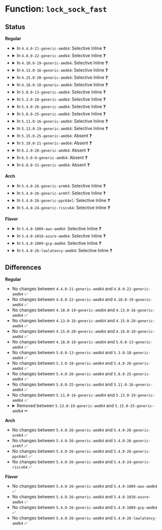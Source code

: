 # Function: <code>lock_sock_fast</code>

## Status
<b>Regular</b>
<ul>
<li>
<details>
<summary>In <code>4.4.0-21-generic-amd64</code>: Selective Inline ❓</summary>

```c
bool lock_sock_fast(struct sock * sk)
```

```json
{
  "name": "lock_sock_fast",
  "collision_type": "Unique Global",
  "inline_type": "Selective",
  "funcs": [
    {
      "addr": 18446744071586191760,
      "name": "lock_sock_fast",
      "external": true,
      "loc": "net/core/sock.c:2481",
      "file": "net/core/sock.c",
      "inline": "not declared, inlined",
      "caller_inline": [],
      "caller_func": [
        "net/core/datagram.c:skb_free_datagram_locked",
        "net/ipv4/tcp.c:tcp_ioctl",
        "net/ipv4/udp.c:udp_recvmsg",
        "net/ipv4/udp.c:first_packet_length",
        "net/ipv6/udp.c:udpv6_recvmsg"
      ]
    }
  ],
  "symbols": [
    {
      "addr": 18446744071586191760,
      "name": "lock_sock_fast",
      "section": ".text",
      "bind": "STB_GLOBAL",
      "size": 107
    }
  ]
}
```
</details>
</li>
<li>
<details>
<summary>In <code>4.8.0-22-generic-amd64</code>: Selective Inline ❓</summary>

```c
bool lock_sock_fast(struct sock * sk)
```

```json
{
  "name": "lock_sock_fast",
  "collision_type": "Unique Global",
  "inline_type": "Selective",
  "funcs": [
    {
      "addr": 18446744071586614320,
      "name": "lock_sock_fast",
      "external": true,
      "loc": "net/core/sock.c:2549",
      "file": "net/core/sock.c",
      "inline": "not declared, inlined",
      "caller_inline": [],
      "caller_func": [
        "net/core/datagram.c:__skb_free_datagram_locked",
        "net/ipv4/tcp.c:tcp_ioctl",
        "net/ipv4/udp.c:udp_recvmsg",
        "net/ipv4/udp.c:first_packet_length",
        "net/ipv6/udp.c:udpv6_recvmsg"
      ]
    }
  ],
  "symbols": [
    {
      "addr": 18446744071586614320,
      "name": "lock_sock_fast",
      "section": ".text",
      "bind": "STB_GLOBAL",
      "size": 107
    }
  ]
}
```
</details>
</li>
<li>
<details>
<summary>In <code>4.10.0-19-generic-amd64</code>: Selective Inline ❓</summary>

```c
bool lock_sock_fast(struct sock * sk)
```

```json
{
  "name": "lock_sock_fast",
  "collision_type": "Unique Global",
  "inline_type": "Selective",
  "funcs": [
    {
      "addr": 18446744071586798400,
      "name": "lock_sock_fast",
      "external": true,
      "loc": "net/core/sock.c:2576",
      "file": "net/core/sock.c",
      "inline": "not declared, inlined",
      "caller_inline": [],
      "caller_func": [
        "net/core/datagram.c:__skb_free_datagram_locked",
        "net/ipv4/tcp.c:tcp_get_info",
        "net/ipv4/tcp.c:tcp_ioctl",
        "net/ipv4/udp.c:skb_consume_udp"
      ]
    }
  ],
  "symbols": [
    {
      "addr": 18446744071586798400,
      "name": "lock_sock_fast",
      "section": ".text",
      "bind": "STB_GLOBAL",
      "size": 107
    }
  ]
}
```
</details>
</li>
<li>
<details>
<summary>In <code>4.13.0-16-generic-amd64</code>: Selective Inline ❓</summary>

```c
bool lock_sock_fast(struct sock * sk)
```

```json
{
  "name": "lock_sock_fast",
  "collision_type": "Unique Global",
  "inline_type": "Selective",
  "funcs": [
    {
      "addr": 18446744071586921888,
      "name": "lock_sock_fast",
      "external": true,
      "loc": "net/core/sock.c:2743",
      "file": "net/core/sock.c",
      "inline": "not declared, inlined",
      "caller_inline": [],
      "caller_func": [
        "net/ipv4/tcp.c:tcp_ioctl"
      ]
    }
  ],
  "symbols": [
    {
      "addr": 18446744071586921888,
      "name": "lock_sock_fast",
      "section": ".text",
      "bind": "STB_GLOBAL",
      "size": 107
    }
  ]
}
```
</details>
</li>
<li>
<details>
<summary>In <code>4.15.0-20-generic-amd64</code>: Selective Inline ❓</summary>

```c
bool lock_sock_fast(struct sock * sk)
```

```json
{
  "name": "lock_sock_fast",
  "collision_type": "Unique Global",
  "inline_type": "Selective",
  "funcs": [
    {
      "addr": 18446744071587413984,
      "name": "lock_sock_fast",
      "external": true,
      "loc": "net/core/sock.c:2804",
      "file": "net/core/sock.c",
      "inline": "not declared, inlined",
      "caller_inline": [],
      "caller_func": [
        "net/ipv4/tcp.c:tcp_ioctl"
      ]
    }
  ],
  "symbols": [
    {
      "addr": 18446744071587413984,
      "name": "lock_sock_fast",
      "section": ".text",
      "bind": "STB_GLOBAL",
      "size": 107
    }
  ]
}
```
</details>
</li>
<li>
<details>
<summary>In <code>4.18.0-10-generic-amd64</code>: Selective Inline ❓</summary>

```c
bool lock_sock_fast(struct sock * sk)
```

```json
{
  "name": "lock_sock_fast",
  "collision_type": "Unique Global",
  "inline_type": "Selective",
  "funcs": [
    {
      "addr": 18446744071587723488,
      "name": "lock_sock_fast",
      "external": true,
      "loc": "net/core/sock.c:2879",
      "file": "net/core/sock.c",
      "inline": "not declared, inlined",
      "caller_inline": [],
      "caller_func": [
        "net/ipv4/tcp.c:tcp_ioctl"
      ]
    }
  ],
  "symbols": [
    {
      "addr": 18446744071587723488,
      "name": "lock_sock_fast",
      "section": ".text",
      "bind": "STB_GLOBAL",
      "size": 107
    }
  ]
}
```
</details>
</li>
<li>
<details>
<summary>In <code>5.0.0-13-generic-amd64</code>: Selective Inline ❓</summary>

```c
bool lock_sock_fast(struct sock * sk)
```

```json
{
  "name": "lock_sock_fast",
  "collision_type": "Unique Global",
  "inline_type": "Selective",
  "funcs": [
    {
      "addr": 18446744071587855824,
      "name": "lock_sock_fast",
      "external": true,
      "loc": "net/core/sock.c:2828",
      "file": "net/core/sock.c",
      "inline": "not declared, inlined",
      "caller_inline": [],
      "caller_func": [
        "net/ipv4/tcp.c:tcp_ioctl"
      ]
    }
  ],
  "symbols": [
    {
      "addr": 18446744071587855824,
      "name": "lock_sock_fast",
      "section": ".text",
      "bind": "STB_GLOBAL",
      "size": 107
    }
  ]
}
```
</details>
</li>
<li>
<details>
<summary>In <code>5.3.0-18-generic-amd64</code>: Selective Inline ❓</summary>

```c
bool lock_sock_fast(struct sock * sk)
```

```json
{
  "name": "lock_sock_fast",
  "collision_type": "Unique Global",
  "inline_type": "Selective",
  "funcs": [
    {
      "addr": 18446744071588160240,
      "name": "lock_sock_fast",
      "external": true,
      "loc": "net/core/sock.c:2971",
      "file": "net/core/sock.c",
      "inline": "not declared, inlined",
      "caller_inline": [],
      "caller_func": [
        "net/ipv4/tcp.c:tcp_ioctl",
        "net/ipv4/udp.c:skb_consume_udp"
      ]
    }
  ],
  "symbols": [
    {
      "addr": 18446744071588160240,
      "name": "lock_sock_fast",
      "section": ".text",
      "bind": "STB_GLOBAL",
      "size": 107
    }
  ]
}
```
</details>
</li>
<li>
<details>
<summary>In <code>5.4.0-26-generic-amd64</code>: Selective Inline ❓</summary>

```c
bool lock_sock_fast(struct sock * sk)
```

```json
{
  "name": "lock_sock_fast",
  "collision_type": "Unique Global",
  "inline_type": "Selective",
  "funcs": [
    {
      "addr": 18446744071588365472,
      "name": "lock_sock_fast",
      "external": true,
      "loc": "net/core/sock.c:2986",
      "file": "net/core/sock.c",
      "inline": "not declared, inlined",
      "caller_inline": [],
      "caller_func": [
        "net/ipv4/tcp.c:tcp_ioctl",
        "net/ipv4/udp.c:skb_consume_udp"
      ]
    }
  ],
  "symbols": [
    {
      "addr": 18446744071588365472,
      "name": "lock_sock_fast",
      "section": ".text",
      "bind": "STB_GLOBAL",
      "size": 107
    }
  ]
}
```
</details>
</li>
<li>
<details>
<summary>In <code>5.8.0-25-generic-amd64</code>: Selective Inline ❓</summary>

```c
bool lock_sock_fast(struct sock * sk)
```

```json
{
  "name": "lock_sock_fast",
  "collision_type": "Unique Global",
  "inline_type": "Selective",
  "funcs": [
    {
      "addr": 18446744071589222992,
      "name": "lock_sock_fast",
      "external": true,
      "loc": "net/core/sock.c:3115",
      "file": "net/core/sock.c",
      "inline": "not declared, inlined",
      "caller_inline": [],
      "caller_func": [
        "net/ipv4/tcp.c:tcp_ioctl",
        "net/ipv4/udp.c:udp_destroy_sock",
        "net/ipv4/udp.c:skb_consume_udp"
      ]
    }
  ],
  "symbols": [
    {
      "addr": 18446744071589222992,
      "name": "lock_sock_fast",
      "section": ".text",
      "bind": "STB_GLOBAL",
      "size": 107
    }
  ]
}
```
</details>
</li>
<li>
<details>
<summary>In <code>5.11.0-16-generic-amd64</code>: Selective Inline ❓</summary>

```c
bool lock_sock_fast(struct sock * sk)
```

```json
{
  "name": "lock_sock_fast",
  "collision_type": "Unique Global",
  "inline_type": "Selective",
  "funcs": [
    {
      "addr": 18446744071589231616,
      "name": "lock_sock_fast",
      "external": true,
      "loc": "net/core/sock.c:3094",
      "file": "net/core/sock.c",
      "inline": "not declared, inlined",
      "caller_inline": [],
      "caller_func": [
        "net/ipv4/tcp.c:tcp_ioctl",
        "net/ipv4/udp.c:udp_destroy_sock",
        "net/ipv4/udp.c:skb_consume_udp",
        "net/mptcp/protocol.c:mptcp_stream_accept",
        "net/mptcp/protocol.c:mptcp_close",
        "net/mptcp/protocol.c:__mptcp_move_skbs",
        "net/mptcp/protocol.c:mptcp_rcv_space_adjust"
      ]
    }
  ],
  "symbols": [
    {
      "addr": 18446744071589231616,
      "name": "lock_sock_fast",
      "section": ".text",
      "bind": "STB_GLOBAL",
      "size": 107
    }
  ]
}
```
</details>
</li>
<li>
<details>
<summary>In <code>5.13.0-19-generic-amd64</code>: Selective Inline ❓</summary>

```c
bool lock_sock_fast(struct sock * sk)
```

```json
{
  "name": "lock_sock_fast",
  "collision_type": "Unique Global",
  "inline_type": "Selective",
  "funcs": [
    {
      "addr": 18446744071589125072,
      "name": "lock_sock_fast",
      "external": true,
      "loc": "net/core/sock.c:3117",
      "file": "net/core/sock.c",
      "inline": "not declared, inlined",
      "caller_inline": [],
      "caller_func": [
        "net/ipv4/tcp.c:tcp_ioctl",
        "net/ipv4/udp.c:udp_destroy_sock",
        "net/ipv4/udp.c:skb_consume_udp",
        "net/mptcp/protocol.c:mptcp_close",
        "net/mptcp/protocol.c:mptcp_worker",
        "net/mptcp/protocol.c:mptcp_recvmsg",
        "net/mptcp/protocol.c:__mptcp_move_skbs",
        "net/mptcp/protocol.c:mptcp_rcv_space_adjust",
        "net/mptcp/protocol.c:mptcp_send_ack",
        "net/mptcp/pm_netlink.c:mptcp_pm_nl_mp_prio_send_ack",
        "net/mptcp/pm_netlink.c:mptcp_pm_nl_addr_send_ack",
        "net/mptcp/sockopt.c:mptcp_sockopt_sync_all",
        "net/mptcp/sockopt.c:mptcp_sockopt_sync",
        "net/mptcp/sockopt.c:mptcp_setsockopt_sol_socket_linger",
        "net/mptcp/sockopt.c:mptcp_sol_socket_sync_intval"
      ]
    }
  ],
  "symbols": [
    {
      "addr": 18446744071589125072,
      "name": "lock_sock_fast",
      "section": ".text",
      "bind": "STB_GLOBAL",
      "size": 107
    }
  ]
}
```
</details>
</li>
<li>
<details>
<summary>In <code>5.15.0-25-generic-amd64</code>: Absent ❓</summary>

```json
{
  "name": "lock_sock_fast",
  "collision_type": "Static Duplication",
  "inline_type": "Full",
  "funcs": [
    {
      "addr": 18446744071589900412,
      "name": "lock_sock_fast",
      "external": false,
      "loc": "include/net/sock.h:1649",
      "file": "net/core/datagram.c",
      "inline": "declared, inlined",
      "caller_inline": [],
      "caller_func": []
    },
    {
      "addr": 18446744071590746588,
      "name": "lock_sock_fast",
      "external": false,
      "loc": "include/net/sock.h:1649",
      "file": "net/ipv4/tcp.c",
      "inline": "declared, inlined",
      "caller_inline": [
        "net/ipv4/tcp.c:tcp_ioctl"
      ],
      "caller_func": []
    },
    {
      "addr": 18446744071590879703,
      "name": "lock_sock_fast",
      "external": false,
      "loc": "include/net/sock.h:1649",
      "file": "net/ipv4/tcp_ipv4.c",
      "inline": "declared, inlined",
      "caller_inline": [
        "net/ipv4/tcp_ipv4.c:bpf_iter_tcp_seq_show"
      ],
      "caller_func": []
    },
    {
      "addr": 18446744071590939039,
      "name": "lock_sock_fast",
      "external": false,
      "loc": "include/net/sock.h:1649",
      "file": "net/ipv4/udp.c",
      "inline": "declared, inlined",
      "caller_inline": [
        "net/ipv4/udp.c:udp_destroy_sock",
        "net/ipv4/udp.c:skb_consume_udp"
      ],
      "caller_func": []
    },
    {
      "addr": 18446744071591944899,
      "name": "lock_sock_fast",
      "external": false,
      "loc": "include/net/sock.h:1649",
      "file": "net/mptcp/protocol.c",
      "inline": "declared, inlined",
      "caller_inline": [
        "net/mptcp/protocol.c:mptcp_worker",
        "net/mptcp/protocol.c:mptcp_recvmsg",
        "net/mptcp/protocol.c:__mptcp_move_skbs",
        "net/mptcp/protocol.c:mptcp_rcv_space_adjust",
        "net/mptcp/protocol.c:mptcp_subflow_send_ack"
      ],
      "caller_func": []
    },
    {
      "addr": 18446744071591997676,
      "name": "lock_sock_fast",
      "external": false,
      "loc": "include/net/sock.h:1649",
      "file": "net/mptcp/pm_netlink.c",
      "inline": "declared, inlined",
      "caller_inline": [
        "net/mptcp/pm_netlink.c:mptcp_pm_nl_subflow_chk_stale"
      ],
      "caller_func": []
    },
    {
      "addr": 18446744071592004151,
      "name": "lock_sock_fast",
      "external": false,
      "loc": "include/net/sock.h:1649",
      "file": "net/mptcp/sockopt.c",
      "inline": "declared, inlined",
      "caller_inline": [
        "net/mptcp/sockopt.c:mptcp_sockopt_sync_all",
        "net/mptcp/sockopt.c:mptcp_sockopt_sync",
        "net/mptcp/sockopt.c:mptcp_setsockopt_sol_socket",
        "net/mptcp/sockopt.c:mptcp_setsockopt_sol_socket",
        "net/mptcp/sockopt.c:mptcp_setsockopt_sol_socket_int",
        "net/mptcp/sockopt.c:mptcp_sol_socket_sync_intval"
      ],
      "caller_func": []
    }
  ],
  "symbols": []
}
```
</details>
</li>
<li>
<details>
<summary>In <code>5.19.0-21-generic-amd64</code>: Absent ❓</summary>

```json
{
  "name": "lock_sock_fast",
  "collision_type": "Static Duplication",
  "inline_type": "Full",
  "funcs": [
    {
      "addr": 18446744071591430129,
      "name": "lock_sock_fast",
      "external": false,
      "loc": "include/net/sock.h:1738",
      "file": "net/core/datagram.c",
      "inline": "declared, inlined",
      "caller_inline": [],
      "caller_func": []
    },
    {
      "addr": 18446744071592376093,
      "name": "lock_sock_fast",
      "external": false,
      "loc": "include/net/sock.h:1738",
      "file": "net/ipv4/tcp.c",
      "inline": "declared, inlined",
      "caller_inline": [
        "net/ipv4/tcp.c:tcp_get_info",
        "net/ipv4/tcp.c:tcp_ioctl"
      ],
      "caller_func": []
    },
    {
      "addr": 18446744071592518511,
      "name": "lock_sock_fast",
      "external": false,
      "loc": "include/net/sock.h:1738",
      "file": "net/ipv4/tcp_ipv4.c",
      "inline": "declared, inlined",
      "caller_inline": [
        "net/ipv4/tcp_ipv4.c:bpf_iter_tcp_seq_show"
      ],
      "caller_func": []
    },
    {
      "addr": 18446744071592582751,
      "name": "lock_sock_fast",
      "external": false,
      "loc": "include/net/sock.h:1738",
      "file": "net/ipv4/udp.c",
      "inline": "declared, inlined",
      "caller_inline": [
        "net/ipv4/udp.c:udp_destroy_sock",
        "net/ipv4/udp.c:skb_consume_udp"
      ],
      "caller_func": []
    },
    {
      "addr": 18446744071592987051,
      "name": "lock_sock_fast",
      "external": false,
      "loc": "include/net/sock.h:1738",
      "file": "net/unix/af_unix.c",
      "inline": "declared, inlined",
      "caller_inline": [
        "net/unix/af_unix.c:bpf_iter_unix_seq_show"
      ],
      "caller_func": []
    },
    {
      "addr": 18446744071593658988,
      "name": "lock_sock_fast",
      "external": false,
      "loc": "include/net/sock.h:1738",
      "file": "net/mptcp/protocol.c",
      "inline": "declared, inlined",
      "caller_inline": [
        "net/mptcp/protocol.c:mptcp_ioctl",
        "net/mptcp/protocol.c:mptcp_ioctl",
        "net/mptcp/protocol.c:mptcp_release_cb",
        "net/mptcp/protocol.c:mptcp_worker",
        "net/mptcp/protocol.c:mptcp_worker",
        "net/mptcp/protocol.c:__mptcp_retrans",
        "net/mptcp/protocol.c:mptcp_recvmsg",
        "net/mptcp/protocol.c:__mptcp_move_skbs",
        "net/mptcp/protocol.c:mptcp_rcv_space_adjust"
      ],
      "caller_func": []
    },
    {
      "addr": 18446744071593727322,
      "name": "lock_sock_fast",
      "external": false,
      "loc": "include/net/sock.h:1738",
      "file": "net/mptcp/pm_netlink.c",
      "inline": "declared, inlined",
      "caller_inline": [
        "net/mptcp/pm_netlink.c:mptcp_pm_nl_subflow_chk_stale",
        "net/mptcp/pm_netlink.c:mptcp_pm_nl_mp_prio_send_ack"
      ],
      "caller_func": []
    },
    {
      "addr": 18446744071593742418,
      "name": "lock_sock_fast",
      "external": false,
      "loc": "include/net/sock.h:1738",
      "file": "net/mptcp/sockopt.c",
      "inline": "declared, inlined",
      "caller_inline": [
        "net/mptcp/sockopt.c:mptcp_sockopt_sync",
        "net/mptcp/sockopt.c:mptcp_setsockopt_sol_socket",
        "net/mptcp/sockopt.c:mptcp_setsockopt_sol_socket",
        "net/mptcp/sockopt.c:mptcp_setsockopt_sol_socket_int",
        "net/mptcp/sockopt.c:mptcp_sol_socket_sync_intval"
      ],
      "caller_func": []
    }
  ],
  "symbols": []
}
```
</details>
</li>
<li>
<details>
<summary>In <code>6.2.0-20-generic-amd64</code>: Absent ❓</summary>

```json
{
  "name": "lock_sock_fast",
  "collision_type": "Static Duplication",
  "inline_type": "Full",
  "funcs": [
    {
      "addr": 18446744071593196317,
      "name": "lock_sock_fast",
      "external": false,
      "loc": "include/net/sock.h:1754",
      "file": "net/core/datagram.c",
      "inline": "declared, inlined",
      "caller_inline": [],
      "caller_func": []
    },
    {
      "addr": 18446744071594225581,
      "name": "lock_sock_fast",
      "external": false,
      "loc": "include/net/sock.h:1754",
      "file": "net/ipv4/tcp.c",
      "inline": "declared, inlined",
      "caller_inline": [
        "net/ipv4/tcp.c:tcp_get_info",
        "net/ipv4/tcp.c:tcp_ioctl"
      ],
      "caller_func": []
    },
    {
      "addr": 18446744071594376175,
      "name": "lock_sock_fast",
      "external": false,
      "loc": "include/net/sock.h:1754",
      "file": "net/ipv4/tcp_ipv4.c",
      "inline": "declared, inlined",
      "caller_inline": [
        "net/ipv4/tcp_ipv4.c:bpf_iter_tcp_seq_show"
      ],
      "caller_func": []
    },
    {
      "addr": 18446744071594445375,
      "name": "lock_sock_fast",
      "external": false,
      "loc": "include/net/sock.h:1754",
      "file": "net/ipv4/udp.c",
      "inline": "declared, inlined",
      "caller_inline": [
        "net/ipv4/udp.c:udp_destroy_sock",
        "net/ipv4/udp.c:skb_consume_udp"
      ],
      "caller_func": []
    },
    {
      "addr": 18446744071594875435,
      "name": "lock_sock_fast",
      "external": false,
      "loc": "include/net/sock.h:1754",
      "file": "net/unix/af_unix.c",
      "inline": "declared, inlined",
      "caller_inline": [
        "net/unix/af_unix.c:bpf_iter_unix_seq_show"
      ],
      "caller_func": []
    },
    {
      "addr": 18446744071595589372,
      "name": "lock_sock_fast",
      "external": false,
      "loc": "include/net/sock.h:1754",
      "file": "net/mptcp/protocol.c",
      "inline": "declared, inlined",
      "caller_inline": [
        "net/mptcp/protocol.c:mptcp_ioctl",
        "net/mptcp/protocol.c:mptcp_ioctl",
        "net/mptcp/protocol.c:mptcp_release_cb",
        "net/mptcp/protocol.c:mptcp_worker",
        "net/mptcp/protocol.c:mptcp_worker",
        "net/mptcp/protocol.c:__mptcp_retrans",
        "net/mptcp/protocol.c:mptcp_recvmsg",
        "net/mptcp/protocol.c:__mptcp_move_skbs",
        "net/mptcp/protocol.c:mptcp_rcv_space_adjust"
      ],
      "caller_func": []
    },
    {
      "addr": 18446744071595662186,
      "name": "lock_sock_fast",
      "external": false,
      "loc": "include/net/sock.h:1754",
      "file": "net/mptcp/pm_netlink.c",
      "inline": "declared, inlined",
      "caller_inline": [
        "net/mptcp/pm_netlink.c:mptcp_pm_nl_subflow_chk_stale",
        "net/mptcp/pm_netlink.c:__mptcp_pm_send_ack"
      ],
      "caller_func": []
    },
    {
      "addr": 18446744071595678914,
      "name": "lock_sock_fast",
      "external": false,
      "loc": "include/net/sock.h:1754",
      "file": "net/mptcp/sockopt.c",
      "inline": "declared, inlined",
      "caller_inline": [
        "net/mptcp/sockopt.c:mptcp_sockopt_sync",
        "net/mptcp/sockopt.c:mptcp_setsockopt_sol_socket",
        "net/mptcp/sockopt.c:mptcp_setsockopt_sol_socket_linger",
        "net/mptcp/sockopt.c:mptcp_setsockopt_sol_socket_int",
        "net/mptcp/sockopt.c:mptcp_sol_socket_sync_intval"
      ],
      "caller_func": []
    }
  ],
  "symbols": []
}
```
</details>
</li>
<li>
<details>
<summary>In <code>6.5.0-9-generic-amd64</code>: Absent ❓</summary>

```json
{
  "name": "lock_sock_fast",
  "collision_type": "Static Duplication",
  "inline_type": "Full",
  "funcs": [
    {
      "addr": 18446744071593655693,
      "name": "lock_sock_fast",
      "external": false,
      "loc": "include/net/sock.h:1745",
      "file": "net/core/datagram.c",
      "inline": "declared, inlined",
      "caller_inline": [],
      "caller_func": []
    },
    {
      "addr": 18446744071594612413,
      "name": "lock_sock_fast",
      "external": false,
      "loc": "include/net/sock.h:1745",
      "file": "net/ipv4/tcp.c",
      "inline": "declared, inlined",
      "caller_inline": [
        "net/ipv4/tcp.c:tcp_get_info",
        "net/ipv4/tcp.c:tcp_ioctl"
      ],
      "caller_func": []
    },
    {
      "addr": 18446744071594835135,
      "name": "lock_sock_fast",
      "external": false,
      "loc": "include/net/sock.h:1745",
      "file": "net/ipv4/udp.c",
      "inline": "declared, inlined",
      "caller_inline": [
        "net/ipv4/udp.c:udp_destroy_sock",
        "net/ipv4/udp.c:skb_consume_udp"
      ],
      "caller_func": []
    },
    {
      "addr": 18446744071595267723,
      "name": "lock_sock_fast",
      "external": false,
      "loc": "include/net/sock.h:1745",
      "file": "net/unix/af_unix.c",
      "inline": "declared, inlined",
      "caller_inline": [
        "net/unix/af_unix.c:bpf_iter_unix_seq_show"
      ],
      "caller_func": []
    },
    {
      "addr": 18446744071596098401,
      "name": "lock_sock_fast",
      "external": false,
      "loc": "include/net/sock.h:1745",
      "file": "net/mptcp/protocol.c",
      "inline": "declared, inlined",
      "caller_inline": [
        "net/mptcp/protocol.c:mptcp_ioctl",
        "net/mptcp/protocol.c:mptcp_ioctl",
        "net/mptcp/protocol.c:mptcp_release_cb",
        "net/mptcp/protocol.c:mptcp_worker",
        "net/mptcp/protocol.c:mptcp_worker",
        "net/mptcp/protocol.c:mptcp_recvmsg",
        "net/mptcp/protocol.c:__mptcp_move_skbs",
        "net/mptcp/protocol.c:mptcp_rcv_space_adjust",
        "net/mptcp/protocol.c:mptcp_send_ack"
      ],
      "caller_func": []
    },
    {
      "addr": 18446744071596170868,
      "name": "lock_sock_fast",
      "external": false,
      "loc": "include/net/sock.h:1745",
      "file": "net/mptcp/pm_netlink.c",
      "inline": "declared, inlined",
      "caller_inline": [
        "net/mptcp/pm_netlink.c:mptcp_pm_nl_subflow_chk_stale",
        "net/mptcp/pm_netlink.c:__mptcp_pm_send_ack"
      ],
      "caller_func": []
    },
    {
      "addr": 18446744071596189362,
      "name": "lock_sock_fast",
      "external": false,
      "loc": "include/net/sock.h:1745",
      "file": "net/mptcp/sockopt.c",
      "inline": "declared, inlined",
      "caller_inline": [
        "net/mptcp/sockopt.c:mptcp_sockopt_sync",
        "net/mptcp/sockopt.c:mptcp_diag_fill_info",
        "net/mptcp/sockopt.c:mptcp_setsockopt_sol_socket",
        "net/mptcp/sockopt.c:mptcp_setsockopt_sol_socket_linger",
        "net/mptcp/sockopt.c:mptcp_setsockopt_sol_socket_int",
        "net/mptcp/sockopt.c:mptcp_sol_socket_sync_intval"
      ],
      "caller_func": []
    }
  ],
  "symbols": []
}
```
</details>
</li>
<li>
<details>
<summary>In <code>6.8.0-31-generic-amd64</code>: Absent ❓</summary>

```json
{
  "name": "lock_sock_fast",
  "collision_type": "Static Duplication",
  "inline_type": "Full",
  "funcs": [
    {
      "addr": 18446744071594431549,
      "name": "lock_sock_fast",
      "external": false,
      "loc": "include/net/sock.h:1720",
      "file": "net/core/datagram.c",
      "inline": "declared, inlined",
      "caller_inline": [],
      "caller_func": []
    },
    {
      "addr": 18446744071595415917,
      "name": "lock_sock_fast",
      "external": false,
      "loc": "include/net/sock.h:1720",
      "file": "net/ipv4/tcp.c",
      "inline": "declared, inlined",
      "caller_inline": [
        "net/ipv4/tcp.c:tcp_get_info",
        "net/ipv4/tcp.c:tcp_ioctl"
      ],
      "caller_func": []
    },
    {
      "addr": 18446744071595645311,
      "name": "lock_sock_fast",
      "external": false,
      "loc": "include/net/sock.h:1720",
      "file": "net/ipv4/udp.c",
      "inline": "declared, inlined",
      "caller_inline": [
        "net/ipv4/udp.c:udp_destroy_sock"
      ],
      "caller_func": []
    },
    {
      "addr": 18446744071596108571,
      "name": "lock_sock_fast",
      "external": false,
      "loc": "include/net/sock.h:1720",
      "file": "net/unix/af_unix.c",
      "inline": "declared, inlined",
      "caller_inline": [
        "net/unix/af_unix.c:bpf_iter_unix_seq_show"
      ],
      "caller_func": []
    },
    {
      "addr": 18446744071596965569,
      "name": "lock_sock_fast",
      "external": false,
      "loc": "include/net/sock.h:1720",
      "file": "net/mptcp/protocol.c",
      "inline": "declared, inlined",
      "caller_inline": [
        "net/mptcp/protocol.c:mptcp_ioctl",
        "net/mptcp/protocol.c:mptcp_ioctl",
        "net/mptcp/protocol.c:mptcp_release_cb",
        "net/mptcp/protocol.c:mptcp_worker",
        "net/mptcp/protocol.c:mptcp_worker",
        "net/mptcp/protocol.c:mptcp_recvmsg",
        "net/mptcp/protocol.c:__mptcp_move_skbs",
        "net/mptcp/protocol.c:mptcp_rcv_space_adjust",
        "net/mptcp/protocol.c:mptcp_send_ack"
      ],
      "caller_func": []
    },
    {
      "addr": 18446744071597029454,
      "name": "lock_sock_fast",
      "external": false,
      "loc": "include/net/sock.h:1720",
      "file": "net/mptcp/diag.c",
      "inline": "declared, inlined",
      "caller_inline": [
        "net/mptcp/diag.c:subflow_get_info"
      ],
      "caller_func": []
    },
    {
      "addr": 18446744071597043748,
      "name": "lock_sock_fast",
      "external": false,
      "loc": "include/net/sock.h:1720",
      "file": "net/mptcp/pm_netlink.c",
      "inline": "declared, inlined",
      "caller_inline": [
        "net/mptcp/pm_netlink.c:mptcp_pm_nl_subflow_chk_stale",
        "net/mptcp/pm_netlink.c:__mptcp_pm_send_ack"
      ],
      "caller_func": []
    },
    {
      "addr": 18446744071597064795,
      "name": "lock_sock_fast",
      "external": false,
      "loc": "include/net/sock.h:1720",
      "file": "net/mptcp/sockopt.c",
      "inline": "declared, inlined",
      "caller_inline": [
        "net/mptcp/sockopt.c:mptcp_set_rcvlowat",
        "net/mptcp/sockopt.c:mptcp_diag_fill_info",
        "net/mptcp/sockopt.c:mptcp_setsockopt",
        "net/mptcp/sockopt.c:mptcp_setsockopt_sol_socket",
        "net/mptcp/sockopt.c:mptcp_setsockopt_sol_socket_linger",
        "net/mptcp/sockopt.c:mptcp_setsockopt_sol_socket_int",
        "net/mptcp/sockopt.c:mptcp_sol_socket_sync_intval"
      ],
      "caller_func": []
    }
  ],
  "symbols": []
}
```
</details>
</li>
</ul>
<b>Arch</b>
<ul>
<li>
<details>
<summary>In <code>5.4.0-26-generic-arm64</code>: Selective Inline ❓</summary>

```c
bool lock_sock_fast(struct sock * sk)
```

```json
{
  "name": "lock_sock_fast",
  "collision_type": "Unique Global",
  "inline_type": "Selective",
  "funcs": [
    {
      "addr": 18446603336501868488,
      "name": "lock_sock_fast",
      "external": true,
      "loc": "net/core/sock.c:2986",
      "file": "net/core/sock.c",
      "inline": "not declared, inlined",
      "caller_inline": [],
      "caller_func": [
        "net/ipv4/tcp.c:tcp_ioctl",
        "net/ipv4/udp.c:skb_consume_udp"
      ]
    }
  ],
  "symbols": [
    {
      "addr": 18446603336501868488,
      "name": "lock_sock_fast",
      "section": ".text",
      "bind": "STB_GLOBAL",
      "size": 192
    }
  ]
}
```
</details>
</li>
<li>
<details>
<summary>In <code>5.4.0-26-generic-armhf</code>: Selective Inline ❓</summary>

```c
bool lock_sock_fast(struct sock * sk)
```

```json
{
  "name": "lock_sock_fast",
  "collision_type": "Unique Global",
  "inline_type": "Selective",
  "funcs": [
    {
      "addr": 3234631844,
      "name": "lock_sock_fast",
      "external": true,
      "loc": "net/core/sock.c:2986",
      "file": "net/core/sock.c",
      "inline": "not declared, inlined",
      "caller_inline": [],
      "caller_func": [
        "net/ipv4/tcp.c:tcp_ioctl",
        "net/ipv4/udp.c:skb_consume_udp"
      ]
    }
  ],
  "symbols": [
    {
      "addr": 3234631844,
      "name": "lock_sock_fast",
      "section": ".text",
      "bind": "STB_GLOBAL",
      "size": 112
    }
  ]
}
```
</details>
</li>
<li>
<details>
<summary>In <code>5.4.0-26-generic-ppc64el</code>: Selective Inline ❓</summary>

```c
bool lock_sock_fast(struct sock * sk)
```

```json
{
  "name": "lock_sock_fast",
  "collision_type": "Unique Global",
  "inline_type": "Selective",
  "funcs": [
    {
      "addr": 13835058055295273600,
      "name": "lock_sock_fast",
      "external": true,
      "loc": "net/core/sock.c:2986",
      "file": "net/core/sock.c",
      "inline": "not declared, inlined",
      "caller_inline": [],
      "caller_func": [
        "net/core/datagram.c:__skb_free_datagram_locked",
        "net/ipv4/tcp.c:tcp_ioctl",
        "net/ipv4/udp.c:skb_consume_udp"
      ]
    }
  ],
  "symbols": [
    {
      "addr": 13835058055295273600,
      "name": "lock_sock_fast",
      "section": ".text",
      "bind": "STB_GLOBAL",
      "size": 224
    }
  ]
}
```
</details>
</li>
<li>
<details>
<summary>In <code>5.4.0-24-generic-riscv64</code>: Selective Inline ❓</summary>

```c
bool lock_sock_fast(struct sock * sk)
```

```json
{
  "name": "lock_sock_fast",
  "collision_type": "Unique Global",
  "inline_type": "Selective",
  "funcs": [
    {
      "addr": 18446743936278197320,
      "name": "lock_sock_fast",
      "external": true,
      "loc": "net/core/sock.c:2986",
      "file": "net/core/sock.c",
      "inline": "not declared, inlined",
      "caller_inline": [],
      "caller_func": [
        "net/ipv4/tcp.c:tcp_ioctl",
        "net/ipv4/udp.c:skb_consume_udp"
      ]
    }
  ],
  "symbols": [
    {
      "addr": 18446743936278197320,
      "name": "lock_sock_fast",
      "section": ".text",
      "bind": "STB_GLOBAL",
      "size": 172
    }
  ]
}
```
</details>
</li>
</ul>
<b>Flavor</b>
<ul>
<li>
<details>
<summary>In <code>5.4.0-1009-aws-amd64</code>: Selective Inline ❓</summary>

```c
bool lock_sock_fast(struct sock * sk)
```

```json
{
  "name": "lock_sock_fast",
  "collision_type": "Unique Global",
  "inline_type": "Selective",
  "funcs": [
    {
      "addr": 18446744071587972256,
      "name": "lock_sock_fast",
      "external": true,
      "loc": "net/core/sock.c:2986",
      "file": "net/core/sock.c",
      "inline": "not declared, inlined",
      "caller_inline": [],
      "caller_func": [
        "net/ipv4/tcp.c:tcp_ioctl",
        "net/ipv4/udp.c:skb_consume_udp"
      ]
    }
  ],
  "symbols": [
    {
      "addr": 18446744071587972256,
      "name": "lock_sock_fast",
      "section": ".text",
      "bind": "STB_GLOBAL",
      "size": 107
    }
  ]
}
```
</details>
</li>
<li>
<details>
<summary>In <code>5.4.0-1010-azure-amd64</code>: Selective Inline ❓</summary>

```c
bool lock_sock_fast(struct sock * sk)
```

```json
{
  "name": "lock_sock_fast",
  "collision_type": "Unique Global",
  "inline_type": "Selective",
  "funcs": [
    {
      "addr": 18446744071587685360,
      "name": "lock_sock_fast",
      "external": true,
      "loc": "net/core/sock.c:2986",
      "file": "net/core/sock.c",
      "inline": "not declared, inlined",
      "caller_inline": [],
      "caller_func": [
        "net/ipv4/tcp.c:tcp_ioctl",
        "net/ipv4/udp.c:skb_consume_udp"
      ]
    }
  ],
  "symbols": [
    {
      "addr": 18446744071587685360,
      "name": "lock_sock_fast",
      "section": ".text",
      "bind": "STB_GLOBAL",
      "size": 107
    }
  ]
}
```
</details>
</li>
<li>
<details>
<summary>In <code>5.4.0-1009-gcp-amd64</code>: Selective Inline ❓</summary>

```c
bool lock_sock_fast(struct sock * sk)
```

```json
{
  "name": "lock_sock_fast",
  "collision_type": "Unique Global",
  "inline_type": "Selective",
  "funcs": [
    {
      "addr": 18446744071588304032,
      "name": "lock_sock_fast",
      "external": true,
      "loc": "net/core/sock.c:2986",
      "file": "net/core/sock.c",
      "inline": "not declared, inlined",
      "caller_inline": [],
      "caller_func": [
        "net/ipv4/tcp.c:tcp_ioctl",
        "net/ipv4/udp.c:skb_consume_udp"
      ]
    }
  ],
  "symbols": [
    {
      "addr": 18446744071588304032,
      "name": "lock_sock_fast",
      "section": ".text",
      "bind": "STB_GLOBAL",
      "size": 107
    }
  ]
}
```
</details>
</li>
<li>
<details>
<summary>In <code>5.4.0-26-lowlatency-amd64</code>: Selective Inline ❓</summary>

```c
bool lock_sock_fast(struct sock * sk)
```

```json
{
  "name": "lock_sock_fast",
  "collision_type": "Unique Global",
  "inline_type": "Selective",
  "funcs": [
    {
      "addr": 18446744071588433568,
      "name": "lock_sock_fast",
      "external": true,
      "loc": "net/core/sock.c:2986",
      "file": "net/core/sock.c",
      "inline": "not declared, inlined",
      "caller_inline": [],
      "caller_func": [
        "net/ipv4/tcp.c:tcp_ioctl",
        "net/ipv4/udp.c:skb_consume_udp"
      ]
    }
  ],
  "symbols": [
    {
      "addr": 18446744071588433568,
      "name": "lock_sock_fast",
      "section": ".text",
      "bind": "STB_GLOBAL",
      "size": 100
    }
  ]
}
```
</details>
</li>
</ul>

## Differences
<b>Regular</b>
<ul>
<li>
No changes between <code>4.4.0-21-generic-amd64</code> and <code>4.8.0-22-generic-amd64</code> ✅
</li>
<li>
No changes between <code>4.8.0-22-generic-amd64</code> and <code>4.10.0-19-generic-amd64</code> ✅
</li>
<li>
No changes between <code>4.10.0-19-generic-amd64</code> and <code>4.13.0-16-generic-amd64</code> ✅
</li>
<li>
No changes between <code>4.13.0-16-generic-amd64</code> and <code>4.15.0-20-generic-amd64</code> ✅
</li>
<li>
No changes between <code>4.15.0-20-generic-amd64</code> and <code>4.18.0-10-generic-amd64</code> ✅
</li>
<li>
No changes between <code>4.18.0-10-generic-amd64</code> and <code>5.0.0-13-generic-amd64</code> ✅
</li>
<li>
No changes between <code>5.0.0-13-generic-amd64</code> and <code>5.3.0-18-generic-amd64</code> ✅
</li>
<li>
No changes between <code>5.3.0-18-generic-amd64</code> and <code>5.4.0-26-generic-amd64</code> ✅
</li>
<li>
No changes between <code>5.4.0-26-generic-amd64</code> and <code>5.8.0-25-generic-amd64</code> ✅
</li>
<li>
No changes between <code>5.8.0-25-generic-amd64</code> and <code>5.11.0-16-generic-amd64</code> ✅
</li>
<li>
No changes between <code>5.11.0-16-generic-amd64</code> and <code>5.13.0-19-generic-amd64</code> ✅
</li>
<li>
<details>
<summary>Removed between <code>5.13.0-19-generic-amd64</code> and <code>5.15.0-25-generic-amd64</code> ➖</summary>

```c
bool lock_sock_fast(struct sock * sk)
```
</details>
</li>
</ul>
<b>Arch</b>
<ul>
<li>
No changes between <code>5.4.0-26-generic-amd64</code> and <code>5.4.0-26-generic-arm64</code> ✅
</li>
<li>
No changes between <code>5.4.0-26-generic-amd64</code> and <code>5.4.0-26-generic-armhf</code> ✅
</li>
<li>
No changes between <code>5.4.0-26-generic-amd64</code> and <code>5.4.0-26-generic-ppc64el</code> ✅
</li>
<li>
No changes between <code>5.4.0-26-generic-amd64</code> and <code>5.4.0-24-generic-riscv64</code> ✅
</li>
</ul>
<b>Flavor</b>
<ul>
<li>
No changes between <code>5.4.0-26-generic-amd64</code> and <code>5.4.0-1009-aws-amd64</code> ✅
</li>
<li>
No changes between <code>5.4.0-26-generic-amd64</code> and <code>5.4.0-1010-azure-amd64</code> ✅
</li>
<li>
No changes between <code>5.4.0-26-generic-amd64</code> and <code>5.4.0-1009-gcp-amd64</code> ✅
</li>
<li>
No changes between <code>5.4.0-26-generic-amd64</code> and <code>5.4.0-26-lowlatency-amd64</code> ✅
</li>
</ul>
